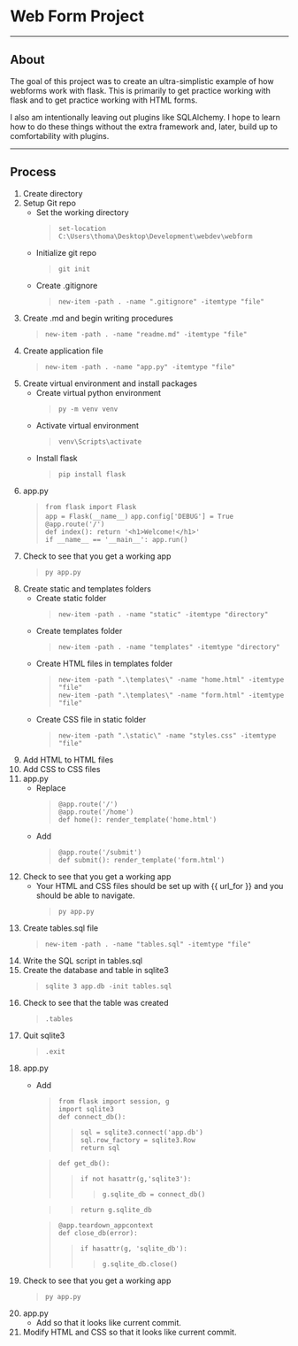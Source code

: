 # Web Form Project

---

## About

The goal of this project was to create an ultra-simplistic example of
how webforms work with flask. This is primarily to get practice working
with flask and to get practice working with HTML forms.

I also am intentionally leaving out plugins like SQLAlchemy. I hope to
learn how to do these things without the extra framework and, later,
build up to comfortability with plugins.

---

## Process

1. Create directory
1. Setup Git repo  
	- Set the working directory
		> `set-location C:\Users\thoma\Desktop\Development\webdev\webform`
	- Initialize git repo
		> `git init`
	- Create .gitignore
		> `new-item -path . -name ".gitignore" -itemtype "file"`
1. Create .md and begin writing procedures
	>`new-item -path . -name "readme.md" -itemtype "file"`
1. Create application file
	>`new-item -path . -name "app.py" -itemtype "file"`
1. Create virtual environment and install packages
	- Create virtual python environment
		>`py -m venv venv`
	- Activate virtual environment
		>`venv\Scripts\activate`
	- Install flask
		>`pip install flask`
1. app.py
	> `from flask import Flask`  
	> `app = Flask(__name__)`
	> `app.config['DEBUG'] = True`  
	> `@app.route('/')`  
	> `def index(): return '<h1>Welcome!</h1>'`  
	> `if __name__ == '__main__': app.run()`  
1. Check to see that you get a working app
	> `py app.py`
1. Create static and templates folders
	- Create static folder
		> `new-item -path . -name "static" -itemtype "directory"`
	- Create templates folder
		> `new-item -path . -name "templates" -itemtype "directory"`
	- Create HTML files in templates folder
		> `new-item -path ".\templates\" -name "home.html" -itemtype "file"`  
		> `new-item -path ".\templates\" -name "form.html" -itemtype "file"`
	- Create CSS file in static folder
		> `new-item -path ".\static\" -name "styles.css" -itemtype "file"`
1. Add HTML to HTML files
1. Add CSS to CSS files
1. app.py
	- Replace
		> `@app.route('/')`  
		> `@app.route('/home')`  
		> `def home(): render_template('home.html')`
	- Add
		> `@app.route('/submit')`  
		> `def submit(): render_template('form.html')`
1. Check to see that you get a working app
	- Your HTML and CSS files should be set up with {{ url_for }} and you should be able to navigate.
		> `py app.py`
1. Create tables.sql file
	> `new-item -path . -name "tables.sql" -itemtype "file"`
1. Write the SQL script in tables.sql
1. Create the database and table in sqlite3
	> `sqlite 3 app.db -init tables.sql`
1. Check to see that the table was created
	> `.tables`
1. Quit sqlite3
	> `.exit`
1. app.py
	- Add
		> `from flask import session, g`  
		> `import sqlite3`  
		> `def connect_db(): `  
		>> `sql = sqlite3.connect('app.db')`  
		>> `sql.row_factory = sqlite3.Row`  
		>> `return sql`
		
		>`def get_db():`  
		>> `if not hasattr(g,'sqlite3'):`  
		>>> `g.sqlite_db = connect_db()`  
		
		>> `return g.sqlite_db`
		
		> `@app.teardown_appcontext`  
		> `def close_db(error):`
		>> `if hasattr(g, 'sqlite_db'):`
		>>> `g.sqlite_db.close()`
1. Check to see that you get a working app
	> `py app.py`
1. app.py
	- Add so that it looks like current commit.
1. Modify HTML and CSS so that it looks like current commit.
			
		
		
		
		
		
		
		
		